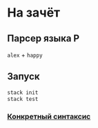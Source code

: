 # На зачёт

## Парсер языка P

`alex` + `happy`

## Запуск

```bash
stack init
stack test
```

### [Конкретный синтаксис](https://drive.google.com/drive/folders/1e0OnMhqnesibLAI9bQ9nkLM4o8eP645I?usp=sharing)

